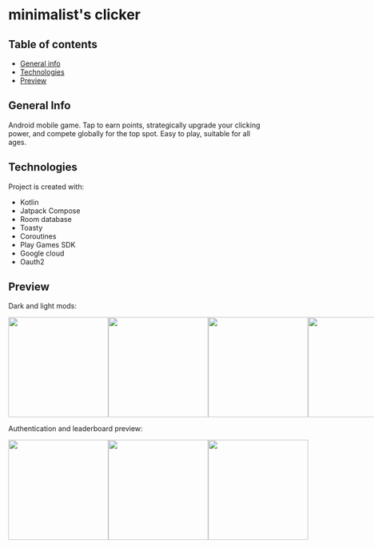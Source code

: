 # minimalist's clicker
## Table of contents
* [General info](#general-info)
* [Technologies](#technologies)
* [Preview](#preview)
## General Info
Android mobile game. Tap to earn points, strategically upgrade your clicking power, and compete globally for the top spot. Easy to play, suitable for all ages.



## Technologies
Project is created with:
* Kotlin
* Jatpack Compose
* Room database
* Toasty
* Coroutines
* Play Games SDK
* Google cloud
* Oauth2

## Preview
Dark and light mods:

<div style="display: flex;">
  <img src="https://github.com/Bronx666/Clicker/blob/master/app/screenshots/dark_main.png" width="200" />
  <img src="https://github.com/Bronx666/Clicker/blob/master/app/screenshots/dark_shop.png" width="200" />
  <img src="https://github.com/Bronx666/Clicker/blob/master/app/screenshots/light_main.png" width="200" />
  <img src="https://github.com/Bronx666/Clicker/blob/master/app/screenshots/light_shop.png" width="200" />
</div>

Authentication and leaderboard preview:

<div style="display: flex;">
  <img src="https://github.com/Bronx666/Clicker/blob/master/app/screenshots/leaderboard_demo_1.jpg" width="200" />
  <img src="https://github.com/Bronx666/Clicker/blob/master/app/screenshots/leaderboard_demo_2.jpg" width="200" />
  <img src="https://github.com/Bronx666/Clicker/blob/master/app/screenshots/leaderboard_demo_3.jpg" width="200" />
</div>

